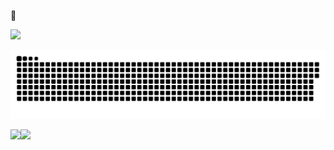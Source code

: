 🌈


<img width="300px" src="https://count.getloli.com/get/@AceXiamo?theme=gelbooru"></img>

![](./assets/github-contribution-grid-snake-dark.svg)

<div>
  <img align="left" height="180px" src="https://github-readme-stats.vercel.app/api?username=AceXiamo&include_all_commits=true&count_private-true&custom_title=xiamo%20GitHub%20Stats&line_height=30&show_icons=true&hide_border=true&bg_color=192133&title_color=efb752&icon_color=efb752&text_color=70bed9" />
  <img height="180px" src="https://github-readme-stats.vercel.app/api/top-langs/?username=xm17906193&layout=compact&langs_count=6&text_color=70bed9&icon_color=fff&title_color=efb752&bg_color=192133&theme=graywhite" />
</div>


